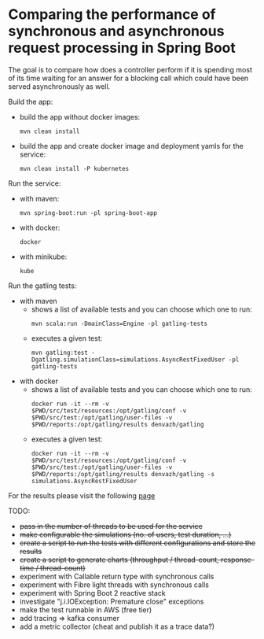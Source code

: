 # Comparing the performance of synchronous and asynchronous request processing in Spring Boot

The goal is to compare how does a controller perform if it is spending most of its time
waiting for an answer for a blocking call which could have been served asynchronously as well.

Build the app:  
  - build the app without docker images:
    ```
    mvn clean install
    ``` 
  - build the app and create docker image and deployment yamls for the service:
    ```
    mvn clean install -P kubernetes
    ```

Run the service:  
  - with maven:
    ```
    mvn spring-boot:run -pl spring-boot-app
    ```
  - with docker:
    ```
    docker
    ```
  - with minikube:
    ```
    kube
    ```

Run the gatling tests:  

  - with maven
    - shows a list of available tests and you can choose which one to run:
      ``` 
      mvn scala:run -DmainClass=Engine -pl gatling-tests
      ```
    - executes a given test:
      ```
      mvn gatling:test -Dgatling.simulationClass=simulations.AsyncRestFixedUser -pl gatling-tests
      ```
  - with docker
    - shows a list of available tests and you can choose which one to run:
      ```
      docker run -it --rm -v $PWD/src/test/resources:/opt/gatling/conf -v $PWD/src/test:/opt/gatling/user-files -v $PWD/reports:/opt/gatling/results denvazh/gatling
      ```
    - executes a given test:
      ```
      docker run -it --rm -v $PWD/src/test/resources:/opt/gatling/conf -v $PWD/src/test:/opt/gatling/user-files -v $PWD/reports:/opt/gatling/results denvazh/gatling -s simulations.AsyncRestFixedUser
      ```


For the results please visit the following [page](https://tarsij.github.io/spring-boot-perf/)

TODO:
  - ~~pass in the number of threads to be used for the service~~
  - ~~make configurable the simulations (no. of users, test duration, ...)~~
  - ~~create a script to run the tests with different configurations and store the results~~
  - ~~create a script to generate charts (throughput / thread-count, response-time / thread-count)~~
  - experiment with Callable return type with synchronous calls
  - experiment with Fibre light threads with synchronous calls
  - experiment with Spring Boot 2 reactive stack
  - investigate "j.i.IOException: Premature close" exceptions
  - make the test runnable in AWS (free tier)
  - add tracing => kafka consumer
  - add a metric collector (cheat and publish it as a trace data?)
  
